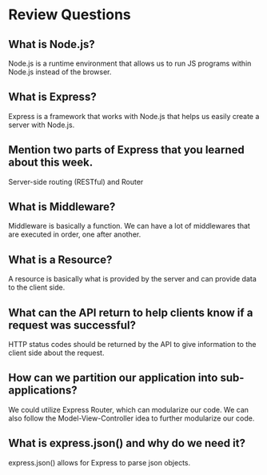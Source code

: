 # Review Questions

## What is Node.js?

Node.js is a runtime environment that allows us to run JS programs within Node.js instead of the browser.

## What is Express?

Express is a framework that works with Node.js that helps us easily create a  server with Node.js.

## Mention two parts of Express that you learned about this week.

Server-side routing (RESTful) and Router

## What is Middleware?

Middleware is basically a function. We can have a lot of middlewares that are executed in order, one after another.

## What is a Resource?

A resource is basically what is provided by the server and can provide data to the client side.

## What can the API return to help clients know if a request was successful?

HTTP status codes should be returned by the API to give information to the client side about the request.

## How can we partition our application into sub-applications?

We could utilize Express Router, which can modularize our code. We can also follow the Model-View-Controller idea to further modularize our code.

## What is express.json() and why do we need it?

express.json() allows for Express to parse json objects.
